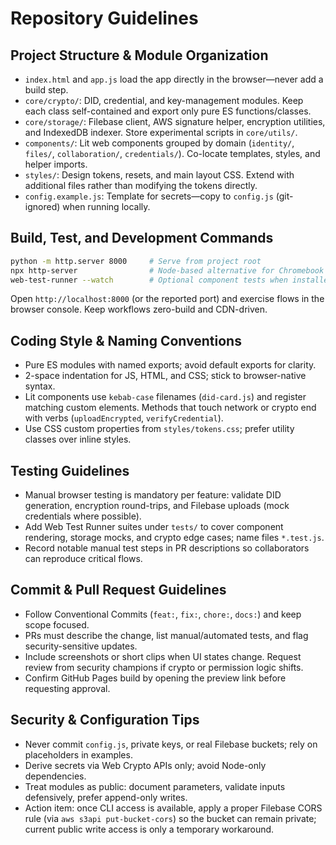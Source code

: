 # Repository Guidelines

## Project Structure & Module Organization
- `index.html` and `app.js` load the app directly in the browser—never add a build step.
- `core/crypto/`: DID, credential, and key-management modules. Keep each class self-contained and export only pure ES functions/classes.
- `core/storage/`: Filebase client, AWS signature helper, encryption utilities, and IndexedDB indexer. Store experimental scripts in `core/utils/`.
- `components/`: Lit web components grouped by domain (`identity/`, `files/`, `collaboration/`, `credentials/`). Co-locate templates, styles, and helper imports.
- `styles/`: Design tokens, resets, and main layout CSS. Extend with additional files rather than modifying the tokens directly.
- `config.example.js`: Template for secrets—copy to `config.js` (git-ignored) when running locally.

## Build, Test, and Development Commands
```bash
python -m http.server 8000     # Serve from project root
npx http-server                # Node-based alternative for Chromebook
web-test-runner --watch        # Optional component tests when installed globally
```
Open `http://localhost:8000` (or the reported port) and exercise flows in the browser console. Keep workflows zero-build and CDN-driven.

## Coding Style & Naming Conventions
- Pure ES modules with named exports; avoid default exports for clarity.
- 2-space indentation for JS, HTML, and CSS; stick to browser-native syntax.
- Lit components use `kebab-case` filenames (`did-card.js`) and register matching custom elements. Methods that touch network or crypto end with verbs (`uploadEncrypted`, `verifyCredential`).
- Use CSS custom properties from `styles/tokens.css`; prefer utility classes over inline styles.

## Testing Guidelines
- Manual browser testing is mandatory per feature: validate DID generation, encryption round-trips, and Filebase uploads (mock credentials where possible).
- Add Web Test Runner suites under `tests/` to cover component rendering, storage mocks, and crypto edge cases; name files `*.test.js`.
- Record notable manual test steps in PR descriptions so collaborators can reproduce critical flows.

## Commit & Pull Request Guidelines
- Follow Conventional Commits (`feat:`, `fix:`, `chore:`, `docs:`) and keep scope focused.
- PRs must describe the change, list manual/automated tests, and flag security-sensitive updates.
- Include screenshots or short clips when UI states change. Request review from security champions if crypto or permission logic shifts.
- Confirm GitHub Pages build by opening the preview link before requesting approval.

## Security & Configuration Tips
- Never commit `config.js`, private keys, or real Filebase buckets; rely on placeholders in examples.
- Derive secrets via Web Crypto APIs only; avoid Node-only dependencies.
- Treat modules as public: document parameters, validate inputs defensively, prefer append-only writes.
- Action item: once CLI access is available, apply a proper Filebase CORS rule (via `aws s3api put-bucket-cors`) so the bucket can remain private; current public write access is only a temporary workaround.
